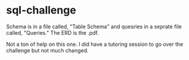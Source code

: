 # sql-challenge

Schema is in a file called, "Table Schema" and quesries in a seprate file called, "Queries." The ERD is the .pdf.

Not a ton of help on this one. I did have a tutoring session to go over the challenge but not much changed.
